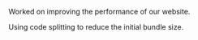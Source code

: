 Worked on improving the performance of our website.

Using code splitting to reduce the initial bundle size.